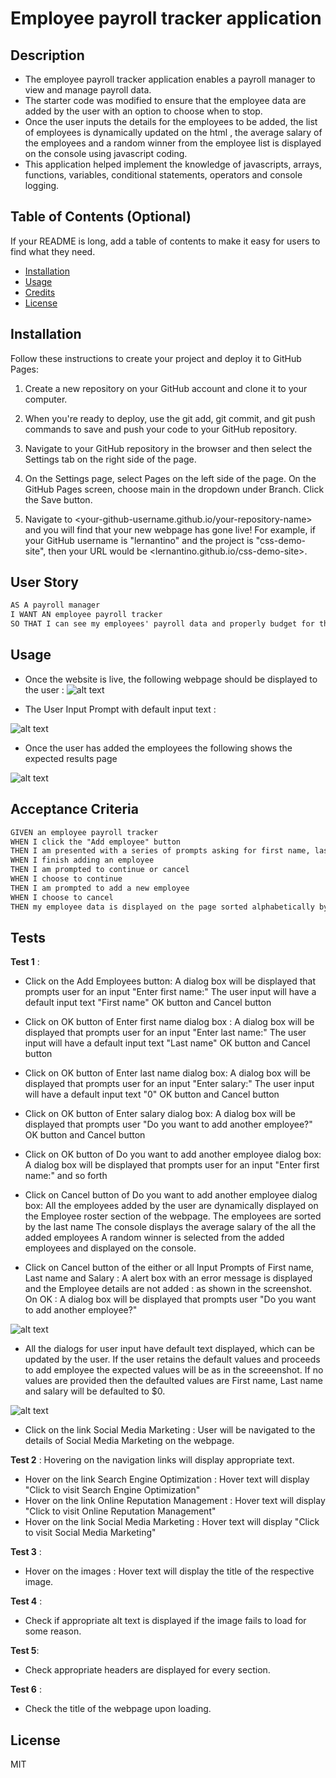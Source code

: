 # Employee payroll tracker application

## Description


- The employee payroll tracker application enables a payroll manager to view and manage payroll data. 
- The starter code was modified to ensure that the employee data are added by the user with an option to choose when to stop.
- Once the user inputs the details for the employees to be added, the list of employees is dynamically updated on the html , the average salary of the employees and a random winner from the employee list is displayed on the console using javascript coding. 
- This application helped implement the knowledge of javascripts, arrays, functions, variables, conditional statements, operators and console logging.

## Table of Contents (Optional)

If your README is long, add a table of contents to make it easy for users to find what they need.

- [Installation](#installation)
- [Usage](#usage)
- [Credits](#credits)
- [License](#license)


## Installation

Follow these instructions to create your project and deploy it to GitHub Pages:

1. Create a new repository on your GitHub account and clone it to your computer.

2. When you're ready to deploy, use the git add, git commit, and git push commands to save and push your code to your GitHub repository.

3. Navigate to your GitHub repository in the browser and then select the Settings tab on the right side of the page.

4. On the Settings page, select Pages on the left side of the page. On the GitHub Pages screen, choose main in the dropdown under Branch. Click the Save button.

5. Navigate to <your-github-username.github.io/your-repository-name> and you will find that your new webpage has gone live! For example, if your GitHub username is "lernantino" and the project is "css-demo-site", then your URL would be <lernantino.github.io/css-demo-site>.


## User Story

```md
AS A payroll manager
I WANT AN employee payroll tracker
SO THAT I can see my employees' payroll data and properly budget for the company
```

## Usage

- Once the website is live, the following webpage should be displayed to the user :
![alt text](assets/images/EmployeePayrollTrackerHomePage.jpeg)

- The User Input Prompt with default input text :

![alt text](assets/images/UserInputPrompt.png)

- Once the user has added the employees the following shows the expected results page

![alt text](assets/images/ExpectedResultPage.png)

## Acceptance Criteria

```md
GIVEN an employee payroll tracker
WHEN I click the "Add employee" button
THEN I am presented with a series of prompts asking for first name, last name, and salary
WHEN I finish adding an employee
THEN I am prompted to continue or cancel
WHEN I choose to continue
THEN I am prompted to add a new employee
WHEN I choose to cancel
THEN my employee data is displayed on the page sorted alphabetically by last name, and the console shows computed and aggregated data
```


## Tests

**Test 1** : 
- Click on the Add Employees button: 
        A dialog box will be displayed that prompts user for an input "Enter first name:" 
        The user input will have a default input text "First name"
        OK button and Cancel button

- Click on OK button of Enter first name dialog box :
        A dialog box will be displayed that prompts user for an input "Enter last name:" 
        The user input will have a default input text "Last name"
        OK button and Cancel button

- Click on OK button of Enter last name dialog box:
        A dialog box will be displayed that prompts user for an input "Enter salary:" 
        The user input will have a default input text "0"
        OK button and Cancel button

- Click on OK button of Enter salary dialog box:
        A dialog box will be displayed that prompts user "Do you want to add another employee?"        
        OK button and Cancel button

- Click on OK button of Do you want to add another employee dialog box:
        A dialog box will be displayed that prompts user for an input "Enter first name:" and so forth


- Click on Cancel button of Do you want to add another employee dialog box:
        All the employees added by the user are dynamically displayed on the Employee roster section of the webpage.
        The employees are sorted by the last name
        The console displays the average salary of the all the added employees
        A random winner is selected from the added employees and displayed on the console.


- Click on Cancel button of the either or all Input Prompts of First name, Last name and Salary :
        A alert box with an error message is displayed and the Employee details are not added : as shown in the screenshot.
        On OK : A dialog box will be displayed that prompts user "Do you want to add another employee?" 

![alt text](assets/images/ErrorMessage_OnCancelOfInputPrompt.png)  


- All the dialogs for user input have default text displayed, which can be updated by the user. If the user retains the default values and proceeds to add employee the expected values will be as in the screeenshot.
If no values are provided then the defaulted values are First name, Last name and salary will be defaulted to $0.

![alt text](assets/images/DefaultValuesEmployee.png)
- Click on the link Social Media Marketing : User will be navigated to the details of Social Media Marketing on the webpage.

**Test 2** : Hovering on the navigation links will display appropriate text.
- Hover on the link Search Engine Optimization : Hover text will display "Click to visit Search Engine Optimization"
- Hover on the link Online Reputation Management : Hover text will display "Click to visit Online Reputation Management"
- Hover on the link Social Media Marketing : Hover text will display "Click to visit Social Media Marketing"

**Test 3** :
- Hover on the images : Hover text will display the title of the respective image.

**Test 4** : 
- Check if appropriate alt text is displayed if the image fails to load for some reason.

**Test 5**: 
- Check appropriate headers are displayed for every section.

**Test 6** : 
- Check the title of the webpage upon loading.



## License

MIT


